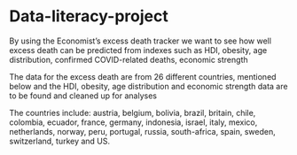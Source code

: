 # Data-literacy-project
By using the Economist’s excess death tracker we want to see how well excess death can be predicted from indexes such as HDI, obesity, age distribution, confirmed COVID-related deaths, economic strength

The data for the excess death are from 26 different countries, mentioned below and the HDI, obesity, age distribution and economic strength data are to be found and cleaned up for analyses

The countries include:
austria, belgium, bolivia, brazil, britain, chile, colombia, ecuador, france, germany, indonesia, israel, italy, mexico, netherlands, norway, peru, portugal, russia, south-africa, spain, sweden, switzerland, turkey and US.
